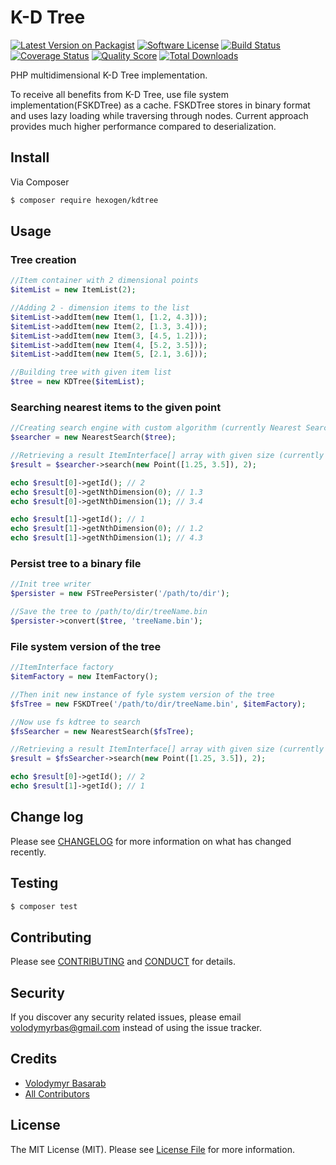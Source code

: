 # K-D Tree

[![Latest Version on Packagist][ico-version]][link-packagist]
[![Software License][ico-license]](LICENSE.md)
[![Build Status][ico-travis]][link-travis]
[![Coverage Status][ico-scrutinizer]][link-scrutinizer]
[![Quality Score][ico-code-quality]][link-code-quality]
[![Total Downloads][ico-downloads]][link-downloads]

PHP multidimensional K-D Tree implementation.

To receive all benefits from K-D Tree, use file system implementation(FSKDTree) as a cache. FSKDTree stores in binary
format and uses lazy loading while traversing through nodes. Current approach provides much higher performance compared
to deserialization.

## Install

Via Composer

``` bash
$ composer require hexogen/kdtree
```

## Usage

### Tree creation
``` php
//Item container with 2 dimensional points
$itemList = new ItemList(2);

//Adding 2 - dimension items to the list
$itemList->addItem(new Item(1, [1.2, 4.3]));
$itemList->addItem(new Item(2, [1.3, 3.4]));
$itemList->addItem(new Item(3, [4.5, 1.2]));
$itemList->addItem(new Item(4, [5.2, 3.5]));
$itemList->addItem(new Item(5, [2.1, 3.6]));

//Building tree with given item list
$tree = new KDTree($itemList);

```

### Searching nearest items to the given point

``` php
//Creating search engine with custom algorithm (currently Nearest Search)
$searcher = new NearestSearch($tree);

//Retrieving a result ItemInterface[] array with given size (currently 2)
$result = $searcher->search(new Point([1.25, 3.5]), 2);

echo $result[0]->getId(); // 2
echo $result[0]->getNthDimension(0); // 1.3
echo $result[0]->getNthDimension(1); // 3.4

echo $result[1]->getId(); // 1
echo $result[1]->getNthDimension(0); // 1.2
echo $result[1]->getNthDimension(1); // 4.3

```

### Persist tree to a binary file

``` php
//Init tree writer
$persister = new FSTreePersister('/path/to/dir');

//Save the tree to /path/to/dir/treeName.bin
$persister->convert($tree, 'treeName.bin');

```

### File system version of the tree

``` php
//ItemInterface factory
$itemFactory = new ItemFactory();

//Then init new instance of fyle system version of the tree
$fsTree = new FSKDTree('/path/to/dir/treeName.bin', $itemFactory);

//Now use fs kdtree to search
$fsSearcher = new NearestSearch($fsTree);

//Retrieving a result ItemInterface[] array with given size (currently 2)
$result = $fsSearcher->search(new Point([1.25, 3.5]), 2);

echo $result[0]->getId(); // 2
echo $result[1]->getId(); // 1

```

## Change log

Please see [CHANGELOG](CHANGELOG.md) for more information on what has changed recently.

## Testing

``` bash
$ composer test
```

## Contributing

Please see [CONTRIBUTING](CONTRIBUTING.md) and [CONDUCT](CONDUCT.md) for details.

## Security

If you discover any security related issues, please email volodymyrbas@gmail.com instead of using the issue tracker.

## Credits

- [Volodymyr Basarab][link-author]
- [All Contributors][link-contributors]

## License

The MIT License (MIT). Please see [License File](LICENSE.md) for more information.

[ico-version]: https://img.shields.io/packagist/v/hexogen/kdtree.svg?style=flat-square
[ico-license]: https://img.shields.io/badge/license-MIT-brightgreen.svg?style=flat-square
[ico-travis]: https://img.shields.io/travis/hexogen/kdtree/master.svg?style=flat-square
[ico-scrutinizer]: https://img.shields.io/scrutinizer/coverage/g/hexogen/kdtree.svg?style=flat-square
[ico-code-quality]: https://img.shields.io/scrutinizer/g/hexogen/kdtree.svg?style=flat-square
[ico-downloads]: https://img.shields.io/packagist/dt/hexogen/kdtree.svg?style=flat-square

[link-packagist]: https://packagist.org/packages/hexogen/kdtree
[link-travis]: https://travis-ci.org/hexogen/kdtree
[link-scrutinizer]: https://scrutinizer-ci.com/g/hexogen/kdtree/code-structure
[link-code-quality]: https://scrutinizer-ci.com/g/hexogen/kdtree
[link-downloads]: https://packagist.org/packages/hexogen/kdtree
[link-author]: https://github.com/hexogen
[link-contributors]: ../../contributors
